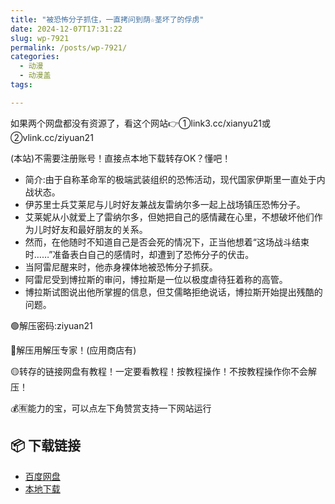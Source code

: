 ```yaml
---
title: "被恐怖分子抓住，一直拷问到荫☆茎坏了的俘虏"
date: 2024-12-07T17:31:22
slug: wp-7921
permalink: /posts/wp-7921/
categories:
  - 动漫
  - 动漫盖
tags:

---
```


如果两个网盘都没有资源了，看这个网站👉①link3.cc/xianyu21或②vlink.cc/ziyuan21

(本站)不需要注册账号！直接点本地下载转存OK？懂吧！

*   简介:由于自称革命军的极端武装组织的恐怖活动，现代国家伊斯里一直处于内战状态。
*   伊苏里士兵艾莱尼与儿时好友兼战友雷纳尔多一起上战场镇压恐怖分子。
*   艾莱妮从小就爱上了雷纳尔多，但她把自己的感情藏在心里，不想破坏他们作为儿时好友和最好朋友的关系。
*   然而，在他随时不知道自己是否会死的情况下，正当他想着“这场战斗结束时……”准备表白自己的感情时，却遭到了恐怖分子的伏击。
*   当阿雷尼醒来时，他赤身裸体地被恐怖分子抓获。
*   阿雷尼受到博拉斯的审问，博拉斯是一位以极度虐待狂着称的高管。
*   博拉斯试图说出他所掌握的信息，但艾儒略拒绝说话，博拉斯开始提出残酷的问题。

🟢解压密码:ziyuan21

🔵解压用解压专家！(应用商店有)

🟡转存的链接网盘有教程！一定要看教程！按教程操作！不按教程操作你不会解压！

💰🈶能力的宝，可以点左下角赞赏支持一下网站运行

## 📦 下载链接
- [百度网盘](https://blziyuan21.com/pay-download/7921?key=93ee73ddf1&down_id=0)
- [本地下载](https://blziyuan21.com/pay-download/7921?key=93ee73ddf1&down_id=1)

